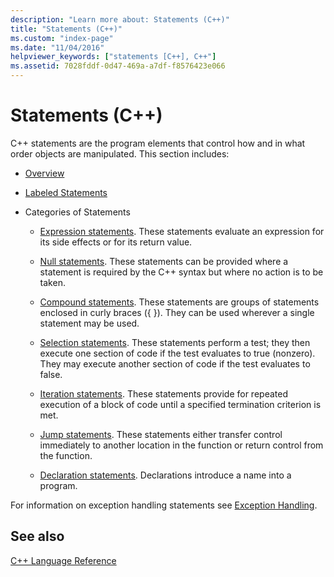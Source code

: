 ```yaml
---
description: "Learn more about: Statements (C++)"
title: "Statements (C++)"
ms.custom: "index-page"
ms.date: "11/04/2016"
helpviewer_keywords: ["statements [C++], C++"]
ms.assetid: 7028fddf-0d47-469a-a7df-f8576423e066
---
```

# Statements (C++)

C++ statements are the program elements that control how and in what order objects are manipulated. This section includes:

- [Overview](../cpp/overview-of-cpp-statements.md)

- [Labeled Statements](../cpp/labeled-statements.md)

- Categories of Statements

  - [Expression statements](../cpp/expression-statement.md). These statements evaluate an expression for its side effects or for its return value.

  - [Null statements](../cpp/null-statement.md). These statements can be provided where a statement is required by the C++ syntax but where no action is to be taken.

  - [Compound statements](../cpp/compound-statements-blocks.md). These statements are groups of statements enclosed in curly braces ({ }). They can be used wherever a single statement may be used.

  - [Selection statements](../cpp/selection-statements-cpp.md). These statements perform a test; they then execute one section of code if the test evaluates to true (nonzero). They may execute another section of code if the test evaluates to false.

  - [Iteration statements](../cpp/iteration-statements-cpp.md). These statements provide for repeated execution of a block of code until a specified termination criterion is met.

  - [Jump statements](../cpp/jump-statements-cpp.md). These statements either transfer control immediately to another location in the function or return control from the function.

  - [Declaration statements](declarations-and-definitions-cpp.md). Declarations introduce a name into a program.

For information on exception handling statements see [Exception Handling](../cpp/exception-handling-in-visual-cpp.md).

## See also

[C++ Language Reference](../cpp/cpp-language-reference.md)
